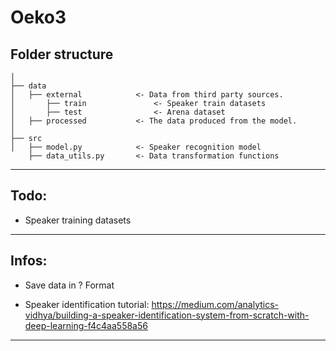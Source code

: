 Oeko3
==============================


Folder structure
------------
    │
    ├── data
    │   ├── external            <- Data from third party sources.
    │       ├── train               <- Speaker train datasets
    │       ├── test                <- Arena dataset
    │   ├── processed           <- The data produced from the model.
    │
    ├── src                
    │   ├── model.py            <- Speaker recognition model
        ├── data_utils.py       <- Data transformation functions
--------



Todo:
------------
 - Speaker training datasets


------------



Infos:
------------
 - Save data in ? Format
 
 - Speaker identification tutorial:
    https://medium.com/analytics-vidhya/building-a-speaker-identification-system-from-scratch-with-deep-learning-f4c4aa558a56

------------


